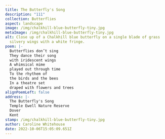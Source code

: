 ```yaml
---
title: The Butterfly's Song
description: "111"
collection: Butterflies
aspect: landscape
image: /img/chalkhill-blue-butterfly-tiny.jpg
metaImage: /img/chalkhill-blue-butterfly-tiny.jpg
alt: Close up of a Chalkhill blue butterfly on a single blade of grass. Blue
  silvery wings with a white fringe.
poem: |-
  Butterflies don’t sing
  They dance their song
  with iridescent wings
  A whimsical mime
  played out through time
  To the rhythem of 
  the birds and the bees
  In a theatre set 
  draped with flowers and trees
alignPoemLeft: false
address: |-
  The Butterfly's Song
  Temple Ewell Nature Reserve
  Dover 
  Kent
stamp: /img/chalkhill-blue-butterfly-tiny.jpg
author: Caroline Whitehouse
date: 2022-10-06T15:05:09.651Z
---
```


